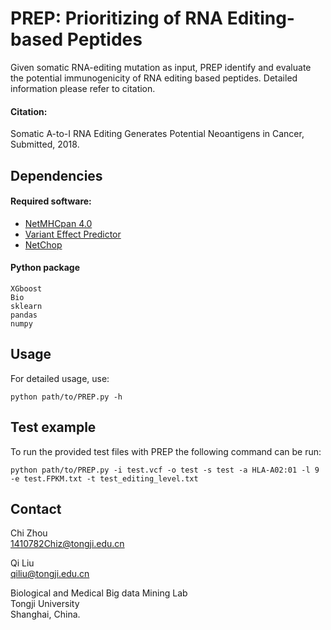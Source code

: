 # PREP: Prioritizing of RNA Editing-based Peptides

Given somatic RNA-editing mutation as input, PREP identify and evaluate the potential immunogenicity of RNA editing based peptides. Detailed information please refer to citation.

#### Citation:
Somatic A-to-I RNA Editing Generates Potential Neoantigens in Cancer, Submitted, 2018.

## Dependencies  

#### Required software:
* [NetMHCpan 4.0](http://www.cbs.dtu.dk/cgi-bin/nph-sw_request?netMHCpan)
* [Variant Effect Predictor](https://github.com/Ensembl/ensembl-vep)
* [NetChop](http://www.cbs.dtu.dk/services/NetChop/)

#### Python package
    XGboost
    Bio
    sklearn
    pandas
    numpy
    

## Usage

For detailed usage, use:

    python path/to/PREP.py -h

## Test example

To run the provided test files with PREP the following command can be run: 

    python path/to/PREP.py -i test.vcf -o test -s test -a HLA-A02:01 -l 9 -e test.FPKM.txt -t test_editing_level.txt
    
## Contact   

Chi Zhou  
1410782Chiz@tongji.edu.cn 

Qi Liu  
qiliu@tongji.edu.cn

Biological and Medical Big data Mining Lab  
Tongji University    
Shanghai, China. 
